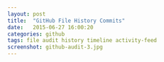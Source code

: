 ```yaml
---
layout: post
title:  "GitHub File History Commits"
date:   2015-06-27 16:00:20
categories: github
tags: file audit history timeline activity-feed 
screenshot: github-audit-3.jpg
---
```

